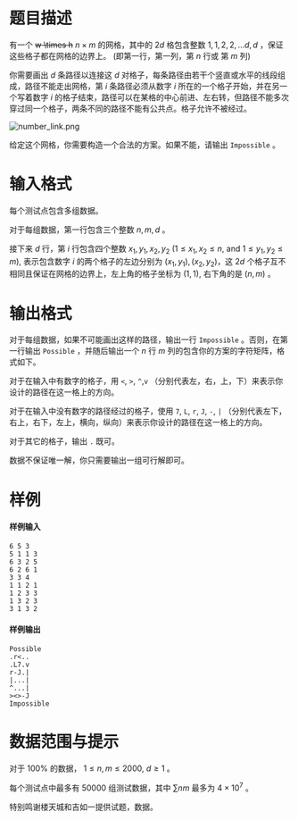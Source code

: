 
# 题目描述

有一个 <del> w \times h</del>  $n \times m$ 的网格，其中的 $2d$ 格包含整数 $1, 1, 2, 2, \ldots d, d$ ，保证这些格子都在网格的边界上。 (即第一行，第一列，第 $n$ 行或 第 $m$ 列)

你需要画出 $d$ 条路径以连接这 $d$ 对格子，每条路径由若干个竖直或水平的线段组成，路径不能走出网格，第 $i$ 条路径必须从数字 $i$ 所在的一个格子开始，并在另一个写着数字 $i$ 的格子结束，路径可以在某格的中心前进、左右转，但路径不能多次穿过同一个格子，两条不同的路径不能有公共点。格子允许不被经过。

![number_link.png](/source/loj/6382/img/aHR0cHM6Ly9pLmxvbGkubmV0LzIwMTgvMDUvMTQvNWFmOTg2OWUzNDFmMi5wbmc=.png)

给定这个网格，你需要构造一个合法的方案。如果不能，请输出 ```Impossible``` 。


# 输入格式

每个测试点包含多组数据。

对于每组数据，第一行包含三个整数 $n,m,d$ 。

接下来 $d$ 行，第 $i$ 行包含四个整数 $x_1,y_1,x_2,y_2$  ($1\leq x_1,x_2\leq n$, and $1\leq y_1,y_2\leq m$), 表示包含数字 $i$ 的两个格子的左边分别为 $(x_1,y_1), (x_2,y_2)$，这 $2d$ 个格子互不相同且保证在网格的边界上，左上角的格子坐标为 $(1,1)$, 右下角的是 $(n,m)$ 。


# 输出格式

对于每组数据，如果不可能画出这样的路径，输出一行 ```Impossible``` 。否则，在第一行输出 ```Possible``` ，并随后输出一个 $n$ 行 $m$ 列的包含你的方案的字符矩阵，格式如下。

对于在输入中有数字的格子，用 `<`, `>`, `^`,`v` （分别代表左，右，上，下）来表示你设计的路径在这一格上的方向。

对于在输入中没有数字的路径经过的格子，使用 `7`, `L`, `r`, `J`, `-`, `|` （分别代表左下，右上，右下，左上，横向，纵向）来表示你设计的路径在这一格上的方向。

对于其它的格子，输出 `.` 既可。

数据不保证唯一解，你只需要输出一组可行解即可。

# 样例

#### 样例输入
```plain
6 5 3
5 1 1 3
6 3 2 5
6 2 6 1
3 3 4
1 1 2 1
1 2 3 3
1 3 2 3
3 1 3 2
```

#### 样例输出
```plain
Possible
.r<..
.L7.v
r-J.|
|...|
^...|
><>-J
Impossible
```

# 数据范围与提示

对于 $100\%$ 的数据， $1\leq n,m\leq 2000$, $d\ge 1$ 。

每个测试点中最多有 $50000$ 组测试数据，其中 $\sum nm$ 最多为 $4 \times 10^7$ 。

特别鸣谢楼天城和吉如一提供试题，数据。

